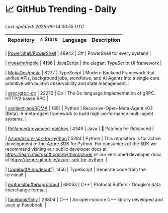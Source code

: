 # 📈 GitHub Trending - Daily

_Last updated: 2025-09-14 00:55 UTC_

| Repository | ⭐ Stars | Language | Description |
|------------|--------:|----------|-------------|

| [PowerShell/PowerShell](https://github.com/PowerShell/PowerShell) | 48942 | C# | PowerShell for every system! |

| [trueadm/ripple](https://github.com/trueadm/ripple) | 4196 | JavaScript | the elegant TypeScript UI framework |

| [MotiaDev/motia](https://github.com/MotiaDev/motia) | 8277 | TypeScript | Modern Backend Framework that unifies APIs, background jobs, workflows, and AI Agents into a single core primitive with built-in observability and state management. |

| [grpc/grpc-go](https://github.com/grpc/grpc-go) | 22272 | Go | The Go language implementation of gRPC. HTTP/2 based RPC |

| [sentient-agi/ROMA](https://github.com/sentient-agi/ROMA) | 1881 | Python | Recursive-Open-Meta-Agent v0.1 (Beta). A meta-agent framework to build high-performance multi-agent systems. |

| [ReVanced/revanced-patches](https://github.com/ReVanced/revanced-patches) | 4349 | Java | 🧩 Patches for ReVanced |

| [Azure/azure-sdk-for-python](https://github.com/Azure/azure-sdk-for-python) | 5294 | Python | This repository is for active development of the Azure SDK for Python. For consumers of the SDK we recommend visiting our public developer docs at https://learn.microsoft.com/python/azure/ or our versioned developer docs at https://azure.github.io/azure-sdk-for-python. |

| [CodebuffAI/codebuff](https://github.com/CodebuffAI/codebuff) | 1456 | TypeScript | Generate code from the terminal! |

| [protocolbuffers/protobuf](https://github.com/protocolbuffers/protobuf) | 69053 | C++ | Protocol Buffers - Google's data interchange format |

| [facebook/folly](https://github.com/facebook/folly) | 29804 | C++ | An open-source C++ library developed and used at Facebook. |
